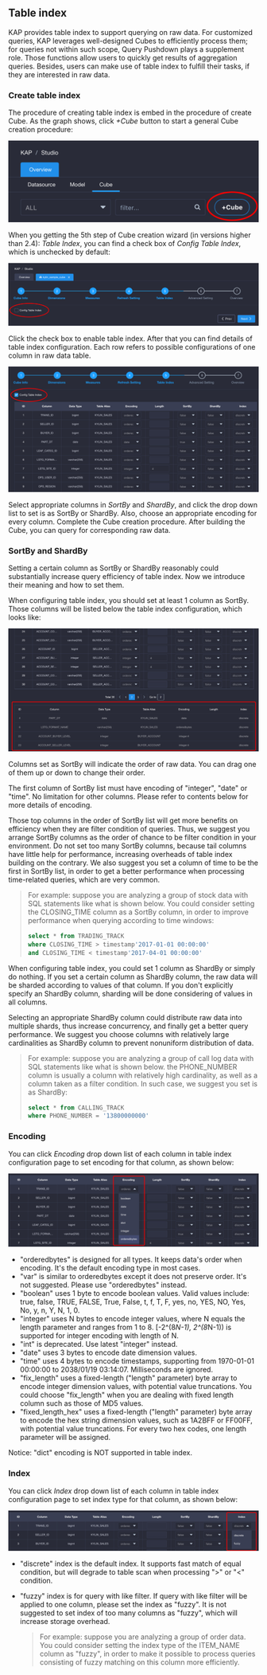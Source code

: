 ## Table index

KAP provides table index to support querying on raw data. For customized queries, KAP leverages well-designed Cubes to efficiently process them; for queries not within such scope, Query Pushdown plays a supplement role. Those functions allow users to quickly get results of aggregation queries. Besides, users can make use of table index to fulfill their tasks, if they are interested in raw data. 

### Create table index

The procedure of creating table index is embed in the procedure of create Cube. As the graph shows, click *+Cube* button to start a general Cube creation procedure: 

![](images/table_index/table_index_create_cube.png)

When you getting the 5th step of Cube creation wizard (in versions higher than 2.4): *Table Index*, you can find a check box of *Config Table Index*, which is unchecked by default: 

![](images/table_index/table_index_disable.png)

Click the check box to enable table index. After that you can find details of table index configuration. Each row refers to possible configurations of one column in raw data table. 

![](images/table_index/table_index_enable.png)

Select appropriate columns in *SortBy* and *ShardBy*, and click the drop down list to set is as SortBy or ShardBy. Also, choose an appropriate encoding for every column. Complete the Cube creation procedure. After building the Cube, you can query for corresponding raw data. 

### SortBy and ShardBy

Setting a certain column as SortBy or ShardBy reasonably could substantially increase query efficiency of table index. Now we introduce their meaning and how to set them. 

When configuring table index, you should set at least 1 column as SortBy. Those columns will be listed below the table index configuration, which looks like: 

![](images/table_index/table_index_sortby.png)

Columns set as SortBy will indicate the order of raw data. You can drag one of them up or down to change their order. 

The first column of SortBy list must have encoding of "integer", "date" or "time". No limitation for other columns. Please refer to contents below for more details of encoding. 

Those top columns in the order of SortBy list will get more benefits on efficiency when they are filter condition of queries. Thus, we suggest you arrange SortBy columns as the order of chance to be filter condition in your environment. Do not set too many SortBy columns, because tail columns have little help for performance, increasing overheads of table index building on the contrary. We also suggest you set a column of time to be the first in SortBy list, in order to get a better performance when processing time-related queries, which are very common. 

> For example: suppose you are analyzing a group of stock data with SQL statements like what is shown below. You could consider setting the CLOSING_TIME column as a SortBy column, in order to improve performance when querying according to time windows: 
>
> ```sql
> select * from TRADING_TRACK
> where CLOSING_TIME > timestamp'2017-01-01 00:00:00' 
> and CLOSING_TIME < timestamp'2017-04-01 00:00:00'
> ```

When configuring table index, you could set 1 column as ShardBy or simply do nothing. If you set a certain column as ShardBy column, the raw data will be sharded according to values of that column. If you don't explicitly specify an ShardBy column, sharding will be done considering of values in all columns. 

Selecting an appropriate ShardBy column could distribute raw data into multiple shards, thus increase concurrency, and finally get a better query performance. We suggest you choose columns with relatively large cardinalities as ShardBy column to prevent nonuniform distribution of data. 

>For example: suppose you are analyzing a group of call log data with SQL statements like what is shown below. the PHONE_NUMBER column is usually a column with relatively high cardinality, as well as a column taken as a filter condition. In such case, we suggest you set is as ShardBy: 
>
>```sql
>select * from CALLING_TRACK
>where PHONE_NUMBER = '13800000000'
>```

### Encoding

You can click *Encoding* drop down list of each column in table index configuration page to set encoding for that column, as shown below: 

![](images/table_index/table_index_encode.png)

+ "orderedbytes" is designed for all types. It keeps data's order when encoding. It's the default encoding type in most cases.
+ "var" is similar to orderedbytes except it does not preserve order. It's not suggested. Please use "orderedbytes" instead.
+ "boolean" uses 1 byte to encode boolean values. Valid values include: true, false, TRUE, FALSE, True, False, t, f, T, F, yes, no, YES, NO, Yes, No, y, n, Y, N, 1, 0. 
+ "integer" uses N bytes to encode integer values, where N equals the length parameter and ranges from 1 to 8. [-2^(8*N-1), 2^(8*N-1)) is supported for integer encoding with length of N. 
+ "int" is deprecated. Use latest "integer" instead. 
+ "date" uses 3 bytes to encode date dimension values. 
+ "time" uses 4 bytes to encode timestamps, supporting from 1970-01-01 00:00:00 to 2038/01/19 03:14:07. Milliseconds are ignored. 
+ "fix_length" uses a fixed-length ("length" parameter) byte array to encode integer dimension values, with potential value truncations. You could choose "fix_length" when you are dealing with fixed length column such as those of  MD5 values. 
+ "fixed_length_hex" uses a fixed-length ("length" parameter) byte array to encode the hex string dimension values, such as 1A2BFF or FF00FF, with potential value truncations. For every two hex codes, one length parameter will be assigned. 

Notice: "dict" encoding is NOT supported in table index.

### Index

You can click *Index* drop down list of each column in table index configuration page to set index type for that column, as shown below: 

![](images/table_index/table_index_index.png)

+ "discrete" index is the default index. It supports fast match of equal condition, but will degrade to table scan when processing ">" or "<" condition. 

+ "fuzzy" index is for query with like filter. If query with like filter will be applied to one column, please set the index as "fuzzy". It is not suggested to set index of too many columns as "fuzzy", which will increase storage overhead. 

  > For example: suppose you are analyzing a group of order data. You could consider setting the index type of the ITEM_NAME column as "fuzzy", in order to make it possible to process queries consisting of fuzzy matching on this column more efficiently. 
